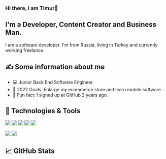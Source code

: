 ### Hi there, I am Timur👋


## I'm  a Developer, Content Creator and Business Man.
I am a software developer. I'm from Russia, living in Turkey and currently working freelance.


## ✍ Some information about me

* 💻 Junior Back End Software Engineer 
* 🥅 2022 Goals: Enlarge my ecommerce store and learn mobile software 
* 🎉 Fun fact: I signed up at GitHub 2 years ago.

## 🔧 Technologies & Tools
![](https://img.shields.io/badge/OS-Windows-informational?style=flat&logo=windows&logoColor=white&color=2bbc8a)
![](https://img.shields.io/badge/Editor-Visual_Studio-informational?style=flat&logo=visualstudio&logoColor=white&color=2bbc8a)
![](https://img.shields.io/badge/Code-C_Sharp-informational?style=flat&logo=csharp&logoColor=white&color=2bbc8a)
![](https://img.shields.io/badge/Code-PHP-informational?style=flat&logo=php&logoColor=white&color=2)
![](https://img.shields.io/badge/Code-JavaScript-informational?style=flat&logo=javascript&logoColor=white&color=2bbc8a)


![](https://img.shields.io/badge/Code-CSS-informational?style=flat&logo=css3&logoColor=white&color=2bbc8a)
![](https://img.shields.io/badge/Code-HTML-informational?style=flat&logo=html5&logoColor=white&color=2bbc8a)

<!-- Rusça Türkçe İngilizce-->

## 📈 GitHub Stats
